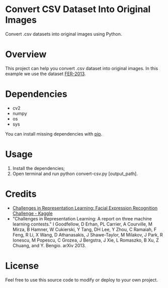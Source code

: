 # Convert CSV Dataset Into Original Images

Convert .csv datasets into original images using Python.

# Overview

This project can help you convert .csv dataset into original images. In this example we use the dataset [FER-2013](https://www.kaggle.com/c/challenges-in-representation-learning-facial-expression-recognition-challenge/data "FER-2013").

# Dependencies

- cv2
- numpy
- os
- sys

You can install missing dependencies with [pip](https://pip.pypa.io/en/stable/ "pip").

# Usage

1. Install the dependencies;
2. Open terminal and run python convert-csv.py [output_path].

# Credits

- [Challenges in Representation Learning: Facial Expression Recognition Challenge - Kaggle](https://www.kaggle.com/c/challenges-in-representation-learning-facial-expression-recognition-challenge/discussion/29428 "Kaggle")
- "Challenges in Representation Learning: A report on three machine learning contests." I Goodfellow, D Erhan, PL Carrier, A Courville, M Mirza, B Hamner, W Cukierski, Y Tang, DH Lee, Y Zhou, C Ramaiah, F Feng, R Li, X Wang, D Athanasakis, J Shawe-Taylor, M Milakov, J Park, R Ionescu, M Popescu, C Grozea, J Bergstra, J Xie, L Romaszko, B Xu, Z Chuang, and Y. Bengio. arXiv 2013.

# License

Feel free to use this source code to modify or deploy to your own project.
